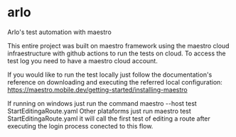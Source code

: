 # arlo
Arlo's test automation with maestro

This entire project was built on maestro framework using the maestro cloud infraestructure with github actions to run the tests on cloud. To access the test log you need to have a maestro cloud account.

If you would like to run the test locally just follow the documentation's reference on downloading and executing the referred local configuration:
https://maestro.mobile.dev/getting-started/installing-maestro

If running on windows just run the command maestro --host <IPV4ADDRESS> test StartEditingaRoute.yaml
Other plataforms just run maestro test StartEditingaRoute.yaml it will call the first test of editing a route after executing the login process conected to this flow.
